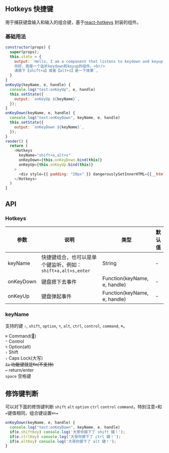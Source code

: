 ## Hotkeys 快捷键

用于捕获键盘输入和输入的组合键，基于[react-hotkeys](https://github.com/jaywcjlove/react-hotkeys) 封装的组件。

### 基础用法

<!--DemoStart--> 
```js
constructor(props) {
  super(props);
  this.state = {
    output: `Hello, I am a component that listens to keydown and keyup of a. <br/> 
    你好，我是一个监听keydown和keyup的组件。<br/> 
    请摁下【shift+a】或者【alt+s】是一下效果`,
  }
}
onKeyUp(keyName, e, handle) {
  console.log("test:onKeyUp", e, handle)
  this.setState({
    output: `onKeyUp ${keyName}`,
  });
}
onKeyDown(keyName, e, handle) {
  console.log("test:onKeyDown", keyName, e, handle)
  this.setState({
    output: `onKeyDown ${keyName}`,
  });
}
render() {
  return (
    <Hotkeys 
      keyName="shift+a,alt+s" 
      onKeyDown={this.onKeyDown.bind(this)}
      onKeyUp={this.onKeyUp.bind(this)}
    >
      <div style={{ padding: "20px" }} dangerouslySetInnerHTML={{__html:this.state.output}} />
    </Hotkeys>
  )
}
```
<!--End-->


## API

### Hotkeys

| 参数 | 说明 | 类型 | 默认值 |
|--------- |-------- |--------- |-------- |
| keyName | 快捷键组合，也可以是单个键监听，例如：`shift+a,alt+s,enter` | String | - |
| onKeyDown | 键盘摁下去事件 | Function(keyName, e, handle) | - |
| onKeyUp | 键盘弹起事件 | Function(keyName, e, handle) | - |

### keyName

支持的键 `⇧`, `shift`, `option`, `⌥`, `alt`, `ctrl`, `control`, `command`, `⌘`。 

`⌘` Command()  
`⌃` Control  
`⌥` Option(alt)  
`⇧` Shift  
`⇪` Caps Lock(大写)   
~~`fn` 功能键就是fn(不支持)~~  
`↩︎` return/enter  
`space` 空格键


## 修饰键判断

可以对下面的修饰键判断 `shift` `alt` `option` `ctrl` `control` `command`，特别注意`+`和`=`键值相同，组合键设置`⌘+=`

```js
onKeyDown(keyName, e, handle) {
  console.log("test:onKeyDown", keyName, e, handle)
  if(e.shiftKey) console.log('大哥你摁下了 shift 键！');
  if(e.ctrlKey) console.log('大哥你摁下了 ctrl 键！');
  if(e.altKey) console.log('大哥你摁下了 alt 键！');
}
```